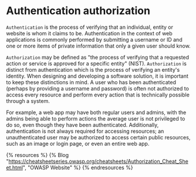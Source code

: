# Authentication authorization

`Authentication` is the process of verifying that an individual, entity or website is whom it claims to be. Authentication in the context of web applications is commonly performed by submitting a username or ID and one or more items of private information that only a given user should know.

`Authorization` may be defined as "the process of verifying that a requested action or service is approved for a specific entity" (NIST). `Authorization` is distinct from authentication which is the process of verifying an entity's identity. When designing and developing a software solution, it is important to keep these distinctions in mind. A user who has been authenticated (perhaps by providing a username and password) is often not authorized to access every resource and perform every action that is technically possible through a system. 

For example, a web app may have both regular users and admins, with the admins being able to perform actions the average user is not privileged to do so, even though they have been authenticated. Additionally, authentication is not always required for accessing resources; an unauthenticated user may be authorized to access certain public resources, such as an image or login page, or even an entire web app.

{% resources %}
  {% Blog "https://cheatsheetseries.owasp.org/cheatsheets/Authorization_Cheat_Sheet.html", "OWASP Website" %}
{% endresources %}